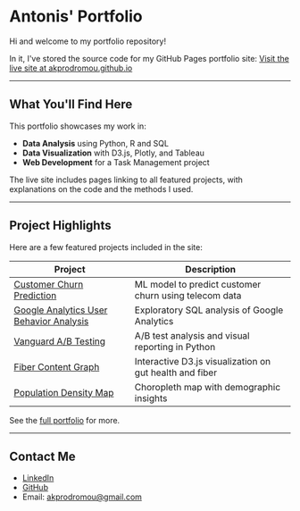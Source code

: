 # Antonis' Portfolio

Hi and welcome to my portfolio repository!

In it, I've stored the source code for my GitHub Pages portfolio site:
[Visit the live site at akprodromou.github.io](https://akprodromou.github.io/)

---

## What You'll Find Here

This portfolio showcases my work in:
- **Data Analysis** using Python, R and SQL
- **Data Visualization** with D3.js, Plotly, and Tableau
- **Web Development** for a Task Management project

The live site includes pages linking to all featured projects, with explanations on the code and the methods I used.

---

## Project Highlights

Here are a few featured projects included in the site:

| Project | Description |
|--------|-------------|
| [Customer Churn Prediction](https://github.com/akprodromou/customer-churn-prediction) | ML model to predict customer churn using telecom data |
| [Google Analytics User Behavior Analysis](https://github.com/akprodromou/Google-Analytics-User-Analysis) | Exploratory SQL analysis of Google Analytics |
| [Vanguard A/B Testing](https://github.com/akprodromou/vanguard-ab-testing) | A/B test analysis and visual reporting in Python |
| [Fiber Content Graph](https://github.com/akprodromou/fiber-content-graph) | Interactive D3.js visualization on gut health and fiber |
| [Population Density Map](https://github.com/akprodromou/population-density-map) | Choropleth map with demographic insights |

See the [full portfolio](https://akprodromou.github.io/) for more.

---

## Contact Me

- [LinkedIn](https://www.linkedin.com/in/antonis-prodromou-535a4436a/)
- [GitHub](https://github.com/akprodromou)
- Email: akprodromou@gmail.com
